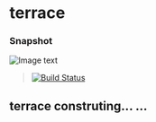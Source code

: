 terrace
=======
### Snapshot
![Image text](http://github.com/sdw2330976/terrace/raw/master/images/twitter.png)
> [![Build Status](https://travis-ci.org/sdw2330976/terrace.png?branch=master)](https://travis-ci.org/sdw2330976/terrace)
## terrace construting... ...
